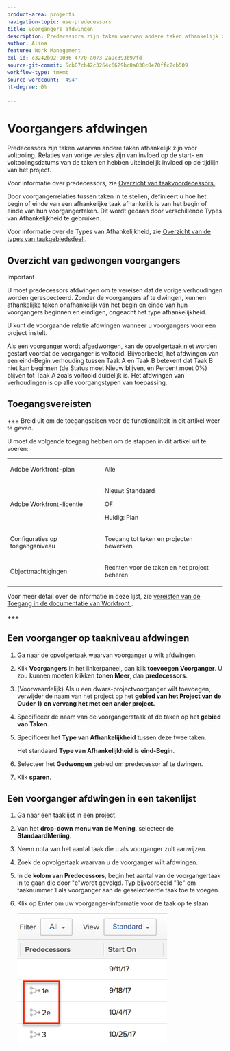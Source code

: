 ```yaml
---
product-area: projects
navigation-topic: use-predecessors
title: Voorgangers afdwingen
description: Predecessors zijn taken waarvan andere taken afhankelijk zijn voor voltooiing. Relaties van vorige versies zijn van invloed op de start- en voltooiingsdatums van de taken en hebben uiteindelijk invloed op de tijdlijn van het project.
author: Alina
feature: Work Management
exl-id: c3242b92-9036-4770-a073-2a9c393b97fd
source-git-commit: 5cb07cb42c3264c6629bc0a038c0e70ffc2cb509
workflow-type: tm+mt
source-wordcount: '494'
ht-degree: 0%

---
```


# Voorgangers afdwingen

<!-- Audited: 2/2024 -->

Predecessors zijn taken waarvan andere taken afhankelijk zijn voor voltooiing. Relaties van vorige versies zijn van invloed op de start- en voltooiingsdatums van de taken en hebben uiteindelijk invloed op de tijdlijn van het project.

Voor informatie over predecessors, zie [ Overzicht van taakvoordecessors ](../../../manage-work/tasks/use-prdcssrs/predecessors-overview.md).

Door voorgangerrelaties tussen taken in te stellen, definieert u hoe het begin of einde van een afhankelijke taak afhankelijk is van het begin of einde van hun voorgangertaken. Dit wordt gedaan door verschillende Types van Afhankelijkheid te gebruiken.

Voor informatie over de Types van Afhankelijkheid, zie [ Overzicht van de types van taakgebiedsdeel ](../../../manage-work/tasks/use-prdcssrs/task-dependency-types.md).

## Overzicht van gedwongen voorgangers

>[!IMPORTANT]
>
>U moet predecessors afdwingen om te vereisen dat de vorige verhoudingen worden gerespecteerd. Zonder de voorgangers af te dwingen, kunnen afhankelijke taken onafhankelijk van het begin en einde van hun voorgangers beginnen en eindigen, ongeacht het type afhankelijkheid.

U kunt de voorgaande relatie afdwingen wanneer u voorgangers voor een project instelt.

Als een voorganger wordt afgedwongen, kan de opvolgertaak niet worden gestart voordat de voorganger is voltooid. Bijvoorbeeld, het afdwingen van een eind-Begin verhouding tussen Taak A en Taak B betekent dat Taak B niet kan beginnen (de Status moet Nieuw blijven, en Percent moet 0%) blijven tot Taak A zoals voltooid duidelijk is. Het afdwingen van verhoudingen is op alle voorgangstypen van toepassing.

## Toegangsvereisten

+++ Breid uit om de toegangseisen voor de functionaliteit in dit artikel weer te geven.

U moet de volgende toegang hebben om de stappen in dit artikel uit te voeren:

<table style="table-layout:auto"> 
 <col> 
 <col> 
 <tbody> 
  <tr> 
   <td role="rowheader">Adobe Workfront-plan</td> 
   <td> <p>Alle</p> </td> 
  </tr> 
  <tr> 
   <td role="rowheader">Adobe Workfront-licentie</td> 
   <td>
      <p>Nieuw: Standaard</p> 
      <p>OF</p>
      <p>Huidig: Plan</p>
   </td> 
  </tr> 
  <tr> 
   <td role="rowheader">Configuraties op toegangsniveau</td> 
   <td> <p>Toegang tot taken en projecten bewerken</p> </td> 
  </tr> 
  <tr> 
   <td role="rowheader">Objectmachtigingen</td> 
   <td><p>Rechten voor de taken en het project beheren</p></td> 
  </tr> 
 </tbody> 
</table>

Voor meer detail over de informatie in deze lijst, zie [ vereisten van de Toegang in de documentatie van Workfront ](/help/quicksilver/administration-and-setup/add-users/access-levels-and-object-permissions/access-level-requirements-in-documentation.md).

+++

## Een voorganger op taakniveau afdwingen

1. Ga naar de opvolgertaak waarvan voorganger u wilt afdwingen.
1. Klik **Voorgangers** in het linkerpaneel, dan klik **toevoegen Voorganger**. U zou kunnen moeten klikken **tonen Meer**, dan **predecessors**.
1. (Voorwaardelijk) Als u een dwars-projectvoorganger wilt toevoegen, verwijder de naam van het project op het **gebied van het Project van de Ouder 1&rbrace; en vervang het met een ander project.**
1. Specificeer de naam van de voorgangerstaak of de taken op het **gebied van Taken**.
1. Specificeer het **Type van Afhankelijkheid** tussen deze twee taken.

   Het standaard **Type van Afhankelijkheid** is **eind-Begin**.

1. Selecteer het **Gedwongen** gebied om predecessor af te dwingen.
1. Klik **sparen**.

## Een voorganger afdwingen in een takenlijst

1. Ga naar een taaklijst in een project.
1. Van het **drop-down menu van de Mening**, selecteer de **StandaardMening**.

1. Neem nota van het aantal taak die u als voorganger zult aanwijzen.
1. Zoek de opvolgertaak waarvan u de voorganger wilt afdwingen.
1. In de **kolom van Predecessors**, begin het aantal van de voorgangertaak in te gaan die door &quot;e&quot;wordt gevolgd. Typ bijvoorbeeld &quot;1e&quot; om taaknummer 1 als voorganger aan de geselecteerde taak toe te voegen.
1. Klik op Enter om uw voorganger-informatie voor de taak op te slaan.

   ![ predecessor_required_in_list.png ](assets/predecessor-enforced-in-list-350x308.png)

